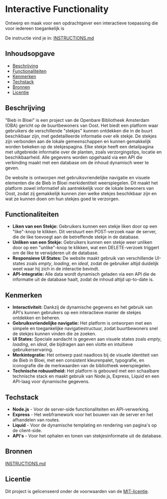 # Interactive Functionality

Ontwerp en maak voor een opdrachtgever een interactieve toepassing die voor iedereen toegankelijk is

De instructie vind je in: [INSTRUCTIONS.md](https://github.com/fdnd-task/the-web-is-for-everyone-interactive-functionality/blob/main/docs/INSTRUCTIONS.md)


## Inhoudsopgave

  * [Beschrijving](#beschrijving)
  * [Functionaliteiten](#functionaliteiten)
  * [Kenmerken](#kenmerken)
  * [Techstack](#techstack)
  * [Bronnen](#bronnen)
  * [Licentie](#licentie)

## Beschrijving

"Bieb in Bloei" is een project van de Openbare Bibliotheek Amsterdam (OBA) gericht op de buurtbewoners van Oost. Het biedt een platform waar gebruikers de verschillende "stekjes" kunnen ontdekken die in de buurt beschikbaar zijn, met gedetailleerde informatie over elk stekje. De stekjes zijn verbonden aan de lokale gemeenschappen en kunnen gemakkelijk worden bekeken op de stekjespagina. Elke stekje heeft een detailpagina met uitgebreide informatie over de planten, zoals verzorgingstips, locatie en beschikbaarheid. Alle gegevens worden opgehaald via een API die verbinding maakt met een database om de inhoud dynamisch weer te geven.

De website is ontworpen met gebruiksvriendelijke navigatie en visuele elementen die de Bieb in Bloei merkidentiteit weerspiegelen. Dit maakt het platform zowel informatief als aantrekkelijk voor de lokale bewoners van Oost, zodat zij gemakkelijk kunnen zien welke stekjes beschikbaar zijn en wat ze kunnen doen om hun stekjes goed te verzorgen.

## Functionaliteiten

- **Liken van een Stekje:** Gebruikers kunnen een stekje liken door op een "like"-knop te klikken. Dit verstuurt een POST-verzoek naar de server, die de like toevoegt aan de betreffende stekje in de database.
- **Unliken van een Stekje:** Gebruikers kunnen een stekje weer unliken door op een "unlike"-knop te klikken, wat een DELETE-verzoek triggert om de like te verwijderen uit de database.
- **Responsieve UI States:** De website maakt gebruik van verschillende UI-states zoals *empty*, *loading*, en *ideal*, zodat de gebruiker altijd duidelijk weet waar hij zich in de interactie bevindt.
- **API-integratie:** Alle data wordt dynamisch geladen via een API die de informatie uit de database haalt, zodat de inhoud altijd up-to-date is.


## Kenmerken

- **Interactiviteit:** Dankzij de dynamische gegevens en het gebruik van API's kunnen gebruikers op een interactieve manier de stekjes ontdekken en beheren.
- **Gebruiksvriendelijke navigatie:** Het platform is ontworpen met een simpele en toegankelijke navigatiestructuur, zodat buurtbewoners snel de stekjes kunnen vinden die ze zoeken.
- **UI States:** Speciale aandacht is gegeven aan visuele states zoals *empty*, *loading*, en *ideal*, die bijdragen aan een vlotte en intuïtieve gebruikerservaring.
- **Merkintegratie:** Het ontwerp past naadloos bij de visuele identiteit van de Bieb in Bloei, met een consistent kleurenpalet, typografie, en iconografie die de merkwaarden van de bibliotheek weerspiegelen.
- **Technische robuustheid:** Het platform is gebouwd met een schaalbare technische stack en maakt gebruik van Node.js, Express, Liquid en een API-laag voor dynamische gegevens.

## Techstack

- **Node.js** - Voor de server-side functionaliteiten en API-verwerking.
- **Express** - Het webframework voor het bouwen van de server en het afhandelen van routes.
- **Liquid** - Voor de dynamische templating en rendering van pagina's op de client-side.
- **API's** - Voor het ophalen en tonen van stekjesinformatie uit de database.

## Bronnen

[INSTRUCTIONS.md](https://github.com/fdnd-task/fix-the-flow-interactive-website/blob/main/docs/INSTRUCTIONS.md)

## Licentie

Dit project is gelicenseerd onder de voorwaarden van de [MIT-licentie](./LICENSE).
